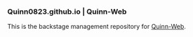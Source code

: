 ### Quinn0823.github.io | Quinn-Web
This is the backstage management repository for [Quinn-Web](https://Quinn0823.github.io).
